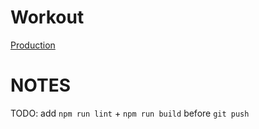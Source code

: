 # Workout

[Production](https://serg-mo.github.io/workout/)

# NOTES

TODO: add `npm run lint` + `npm run build` before `git push`
